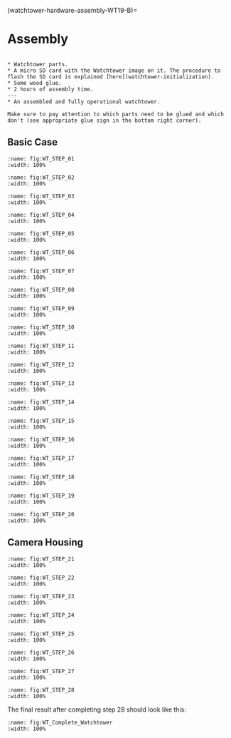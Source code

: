 (watchtower-hardware-assembly-WT19-B)=
# Assembly

```{needget}

* Watchtower parts.
* A micro SD card with the Watchtower image on it. The procedure to flash the SD card is explained [here](watchtower-initialization).
* Some wood glue.
* 2 hours of assembly time.
---
* An assembled and fully operational watchtower.

``` 


```{attention}
Make sure to pay attention to which parts need to be glued and which don't (see appropriate glue sign in the bottom right corner).
```

## Basic Case

```{figure} ../_images/watchtower/assembly/STEP_01.png
:name: fig:WT_STEP_01
:width: 100%

```

```{figure} ../_images/watchtower/assembly/STEP_02.png
:name: fig:WT_STEP_02
:width: 100%

```

```{figure} ../_images/watchtower/assembly/STEP_03.png
:name: fig:WT_STEP_03
:width: 100%

```

```{figure} ../_images/watchtower/assembly/STEP_04.png
:name: fig:WT_STEP_04
:width: 100%

```

```{figure} ../_images/watchtower/assembly/STEP_05.png
:name: fig:WT_STEP_05
:width: 100%

```

```{figure} ../_images/watchtower/assembly/STEP_06.png
:name: fig:WT_STEP_06
:width: 100%

```

```{figure} ../_images/watchtower/assembly/STEP_07.png
:name: fig:WT_STEP_07
:width: 100%

```

```{figure} ../_images/watchtower/assembly/STEP_08.png
:name: fig:WT_STEP_08
:width: 100%

```

```{figure} ../_images/watchtower/assembly/STEP_09.png
:name: fig:WT_STEP_09
:width: 100%

```

```{figure} ../_images/watchtower/assembly/STEP_10.png
:name: fig:WT_STEP_10
:width: 100%

```

```{figure} ../_images/watchtower/assembly/STEP_11.png
:name: fig:WT_STEP_11
:width: 100%

```

```{figure} ../_images/watchtower/assembly/STEP_12.png
:name: fig:WT_STEP_12
:width: 100%

```

```{figure} ../_images/watchtower/assembly/STEP_13.png
:name: fig:WT_STEP_13
:width: 100%

```

```{figure} ../_images/watchtower/assembly/STEP_14.png
:name: fig:WT_STEP_14
:width: 100%

```

```{figure} ../_images/watchtower/assembly/STEP_15.png
:name: fig:WT_STEP_15
:width: 100%

```

```{figure} ../_images/watchtower/assembly/STEP_16.png
:name: fig:WT_STEP_16
:width: 100%

```

```{figure} ../_images/watchtower/assembly/STEP_17.png
:name: fig:WT_STEP_17
:width: 100%

```

```{figure} ../_images/watchtower/assembly/STEP_18.png
:name: fig:WT_STEP_18
:width: 100%

```

```{figure} ../_images/watchtower/assembly/STEP_19.png
:name: fig:WT_STEP_19
:width: 100%

```

```{figure} ../_images/watchtower/assembly/STEP_20.png
:name: fig:WT_STEP_20
:width: 100%

```

## Camera Housing

```{figure} ../_images/watchtower/assembly/STEP_21.png
:name: fig:WT_STEP_21
:width: 100%

```

```{figure} ../_images/watchtower/assembly/STEP_22.png
:name: fig:WT_STEP_22
:width: 100%

```

```{figure} ../_images/watchtower/assembly/STEP_23.png
:name: fig:WT_STEP_23
:width: 100%

```

```{figure} ../_images/watchtower/assembly/STEP_24.png
:name: fig:WT_STEP_24
:width: 100%

```

```{figure} ../_images/watchtower/assembly/STEP_25.png
:name: fig:WT_STEP_25
:width: 100%

```

```{figure} ../_images/watchtower/assembly/STEP_26.png
:name: fig:WT_STEP_26
:width: 100%

```
```{figure} ../_images/watchtower/assembly/STEP_27.png
:name: fig:WT_STEP_27
:width: 100%
```

```{figure} ../_images/watchtower/assembly/STEP_28.png
:name: fig:WT_STEP_28
:width: 100%
```

The final result after completing step 28 should look like this:

```{figure} ../_images/watchtower/assembly/Complete_Watchtower.png
:name: fig:WT_Complete_Watchtower
:width: 100%
```
